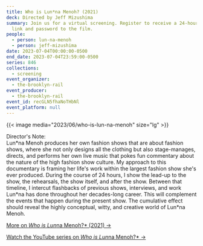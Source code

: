 ```yaml
---
title: Who is Lun*na Menoh? (2021)
deck: Directed by Jeff Mizushima
summary: Join us for a virtual screening. Register to receive a 24-hour access
  link and password to the film.
people:
  - person: lun-na-menoh
  - person: jeff-mizushima
date: 2023-07-04T00:00:00-0500
end_date: 2023-07-04T23:59:00-0500
series: 846
collections:
  - screening
event_organizer:
  - the-brooklyn-rail
event_producer:
  - the-brooklyn-rail
event_id: recGLN5fhaNoTHbNl
event_platform: null
---
```

{{< image media="2023/06/who-is-lun-na-menoh" size="lg" >}}

D﻿irector's Note:\
Lun\*na Menoh produces her own fashion shows that are about fashion shows, where she not only designs all the clothing but also stage-manages, directs, and performs her own live music that pokes fun commentary about the nature of the high fashion show culture. My approach to this documentary is framing her life's work within the largest fashion show she's ever produced. During the course of 24 hours, I show the lead-up to the show, the rehearsals, the show itself, and after the show. Between that timeline, I intercut flashbacks of previous shows, interviews, and work Lun\*na has done throughout her decades-long career. This will complement the events that happen during the present show. The cumulative effect should reveal the highly conceptual, witty, and creative world of Lun*na Menoh.

[M﻿ore on *Who is Lun*na Menoh?* (2021) →](https://www.whoislunna.com/)

[W﻿atch the YouTube series on *Who is Lun*na Menoh?* →](https://www.youtube.com/watch?v=N1MrR5Vo8kY&list=UULF6lULfV0CT4dxwbUmHqMPqw&index=16)